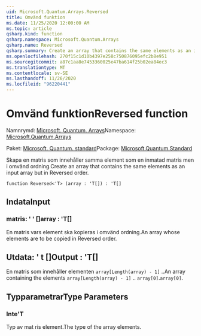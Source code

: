 ```yaml
---
uid: Microsoft.Quantum.Arrays.Reversed
title: Omvänd funktion
ms.date: 11/25/2020 12:00:00 AM
ms.topic: article
qsharp.kind: function
qsharp.namespace: Microsoft.Quantum.Arrays
qsharp.name: Reversed
qsharp.summary: Create an array that contains the same elements as an input array but in Reversed order.
ms.openlocfilehash: 270f15c1d10b4397e258c750876095efc2b8e951
ms.sourcegitcommit: a87c1aa8e7453360025e47ba614f25b02ea84ec3
ms.translationtype: MT
ms.contentlocale: sv-SE
ms.lasthandoff: 11/26/2020
ms.locfileid: "96220441"
---
```

# <a name="reversed-function"></a><span data-ttu-id="c9f33-102">Omvänd funktion</span><span class="sxs-lookup"><span data-stu-id="c9f33-102">Reversed function</span></span>

<span data-ttu-id="c9f33-103">Namnrymd: [Microsoft. Quantum. Arrays](xref:Microsoft.Quantum.Arrays)</span><span class="sxs-lookup"><span data-stu-id="c9f33-103">Namespace: [Microsoft.Quantum.Arrays](xref:Microsoft.Quantum.Arrays)</span></span>

<span data-ttu-id="c9f33-104">Paket: [Microsoft. Quantum. standard](https://nuget.org/packages/Microsoft.Quantum.Standard)</span><span class="sxs-lookup"><span data-stu-id="c9f33-104">Package: [Microsoft.Quantum.Standard](https://nuget.org/packages/Microsoft.Quantum.Standard)</span></span>


<span data-ttu-id="c9f33-105">Skapa en matris som innehåller samma element som en inmatad matris men i omvänd ordning.</span><span class="sxs-lookup"><span data-stu-id="c9f33-105">Create an array that contains the same elements as an input array but in Reversed order.</span></span>

```qsharp
function Reversed<'T> (array : 'T[]) : 'T[]
```


## <a name="input"></a><span data-ttu-id="c9f33-106">Indata</span><span class="sxs-lookup"><span data-stu-id="c9f33-106">Input</span></span>

### <a name="array--t"></a><span data-ttu-id="c9f33-107">matris: ' ' []</span><span class="sxs-lookup"><span data-stu-id="c9f33-107">array : 'T[]</span></span>

<span data-ttu-id="c9f33-108">En matris vars element ska kopieras i omvänd ordning.</span><span class="sxs-lookup"><span data-stu-id="c9f33-108">An array whose elements are to be copied in Reversed order.</span></span>



## <a name="output--t"></a><span data-ttu-id="c9f33-109">Utdata: ' t []</span><span class="sxs-lookup"><span data-stu-id="c9f33-109">Output : 'T[]</span></span>

<span data-ttu-id="c9f33-110">En matris som innehåller elementen `array[Length(array) - 1]` ..</span><span class="sxs-lookup"><span data-stu-id="c9f33-110">An array containing the elements `array[Length(array) - 1]` ..</span></span> <span data-ttu-id="c9f33-111">`array[0]`.</span><span class="sxs-lookup"><span data-stu-id="c9f33-111">`array[0]`.</span></span>

## <a name="type-parameters"></a><span data-ttu-id="c9f33-112">Typparametrar</span><span class="sxs-lookup"><span data-stu-id="c9f33-112">Type Parameters</span></span>

### <a name="t"></a><span data-ttu-id="c9f33-113">Inte</span><span class="sxs-lookup"><span data-stu-id="c9f33-113">'T</span></span>

<span data-ttu-id="c9f33-114">Typ av mat ris element.</span><span class="sxs-lookup"><span data-stu-id="c9f33-114">The type of the array elements.</span></span>